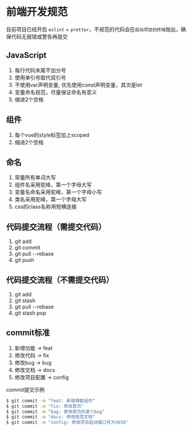 # 前端开发规范

目前项目已经开启 `eslint` + `pretter`，不规范的代码会在`启动项目的终端`抛出，确保代码无报错或警告再提交

## JavaScript
1. 每行代码末尾不加分号
1. 使用单引号取代双引号
1. 不使用var声明变量, 优先使用const声明变量，其次是let
1. 变量命名规范，尽量保证命名有意义
1. 缩进2个空格

## 组件
1. 每个vue的style标签加上scoped
1. 缩进2个空格

## 命名
1. 常量所有单词大写
1. 组件名采用驼峰，第一个字母大写
1. 变量名命名采用驼峰，第一个字母小写
1. 类名采用驼峰，第一个字母大写
1. css的class名称用短横连接

## 代码提交流程（需提交代码）
1. git add
1. git commit
1. git pull --rebase
1. git push

## 代码提交流程（不需提交代码）
1. git add
1. git stash
1. git pull --rebase
1. git stash pop

## commit标准
1. 新增功能 -> feat
1. 修改代码 -> fix
1. 修改bug -> bug
1. 修改文档 -> docs
1. 修改项目配置 -> config

commit提交示例
```cmd
$ git commit -m "feat: 新增弹窗组件"
$ git commit -m "fix: 修改首页"
$ git commit -m "bug: 修改首页的某个bug"
$ git commit -m "docs: 修改规范文档"
$ git commit -m "config: 修改项目启动端口号为5656"
```
